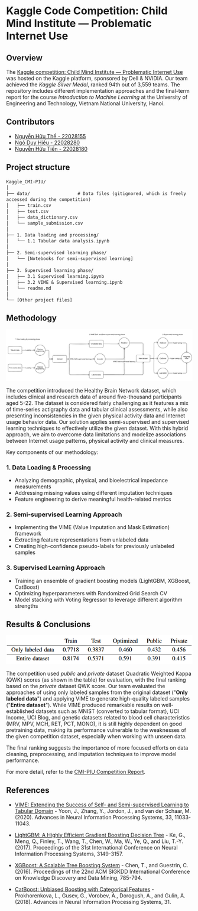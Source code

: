 # Kaggle Code Competition: Child Mind Institute — Problematic Internet Use

## Overview
The [Kaggle competition: Child Mind Institute — Problematic Internet Use](https://www.kaggle.com/competitions/child-mind-institute-problematic-internet-use) was hosted on the Kaggle platform, sponsored by Dell & NVIDIA. Our team achieved the *Kaggle Silver Medal*, ranked 94th out of 3,559 teams. The repository includes different implementation approaches and the final-term report for the course *Introduction to Machine Learning* at the University of Engineering and Technology, Vietnam National University, Hanoi.

## Contributors
- [Nguyễn Hữu Thế - 22028155](https://github.com/thebeo2004)
- [Ngô Duy Hiếu - 22028280](https://github.com/hieuclc)
- [Nguyễn Hữu Tiến - 22028180](https://github.com/tien1712)

## Project structure
```text
Kaggle_CMI-PIU/
│
├── data/                  # Data files (gitignored, which is freely accessed during the competition)
│   ├── train.csv
│   ├── test.csv
│   ├── data_dictionary.csv
│   └── sample_submission.csv
│
├── 1. Data loading and processing/
│   └── 1.1 Tabular data analysis.ipynb
│
├── 2. Semi-supervised learning phase/
│   └── [Notebooks for semi-supervised learning]
│
├── 3. Supervised learning phase/
│   ├── 3.1 Supervised learning.ipynb
│   ├── 3.2 VIME & Supervised learning.ipynb
│   └── readme.md
│
└── [Other project files]
```

## Methodology
![Our proposed methodology](./Methodology.png)

The competition introduced the Healthy Brain Network dataset, which includes clinical and research data of around five-thousand participants aged 5-22. The dataset is considered fairly challenging as it features a mix of time-series actigraphy data and tabular clinical assessments, while also presenting inconsistencies in the given physical activity data and Internet usage behavior data. Our solution applies semi-supervised and supervised learning techniques to effectively utilize the given dataset. With this hybrid approach, we aim to overcome data limitations and modelize associations between Internet usage patterns, physical activity and clinical measures.

Key components of our methodology:
### 1. Data Loading & Processing
- Analyzing demographic, physical, and bioelectrical impedance measurements
- Addressing missing values using different imputation techniques
- Feature engineering to derive meaningful health-related metrics
### 2. Semi-supervised Learning Approach
- Implementing the VIME (Value Imputation and Mask Estimation) framework
- Extracting feature representations from unlabeled data
- Creating high-confidence pseudo-labels for previously unlabeled samples
### 3. Supervised Learning Approach
- Training an ensemble of gradient boosting models (LightGBM, XGBoost, CatBoost)
- Optimizing hyperparameters with Randomized Grid Search CV
- Model stacking with Voting Regressor to leverage different algorithm strengths

## Results & Conclusions
![Result table](./result.png)

The competition used *public* and *private* dataset Quadratic Weighted Kappa (QWK) scores (as shown in the table) for evaluation, with the final ranking based on the *private* dataset QWK score. Our team evaluated the approaches of using only labeled samples from the original dataset ("**Only labeled data**") and applying VIME to generate high-quality labeled samples ("**Entire dataset**"). While VIME produced remarkable results on well-established datasets such as MNIST (converted to tabular format), UCI Income, UCI Blog, and genetic datasets related to blood cell characteristics (MRV, MPV, MCH, RET, PCT, MONO), it is still highly dependent on good pretraining data, making its performance vulnerable to the weaknesses of the given competition dataset, especially when working with unseen data.

The final ranking suggests the importance of more focused efforts on data cleaning, preprocessing, and imputation techniques to improve model performance.

For more detail, refer to the [CMI-PIU Competition Report](./report.pdf).

## References

- [VIME: Extending the Success of Self- and Semi-supervised Learning to Tabular Domain](https://proceedings.neurips.cc/paper/2020/file/7d97667a3e056acab9aaf653807b4a03-Paper.pdf) - Yoon, J., Zhang, Y., Jordon, J., and van der Schaar, M. (2020). Advances in Neural Information Processing Systems, 33, 11033-11043.

- [LightGBM: A Highly Efficient Gradient Boosting Decision Tree](https://papers.nips.cc/paper/2017/file/6449f44a102fde848669bdd9eb6b76fa-Paper.pdf) - Ke, G., Meng, Q., Finley, T., Wang, T., Chen, W., Ma, W., Ye, Q., and Liu, T.-Y. (2017). Proceedings of the 31st International Conference on Neural Information Processing Systems, 3149-3157.

- [XGBoost: A Scalable Tree Boosting System](https://dl.acm.org/doi/10.1145/2939672.2939785) - Chen, T., and Guestrin, C. (2016). Proceedings of the 22nd ACM SIGKDD International Conference on Knowledge Discovery and Data Mining, 785-794.

- [CatBoost: Unbiased Boosting with Categorical Features](https://papers.nips.cc/paper/2018/file/14491b756b3a51daac41c24863285549-Paper.pdf) - Prokhorenkova, L., Gusev, G., Vorobev, A., Dorogush, A., and Gulin, A. (2018). Advances in Neural Information Processing Systems, 31.
